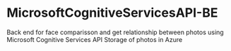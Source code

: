 # MicrosoftCognitiveServicesAPI-BE

Back end for face comparisson and get relationship between photos using Microsoft Cognitive Services API
Storage of photos in Azure